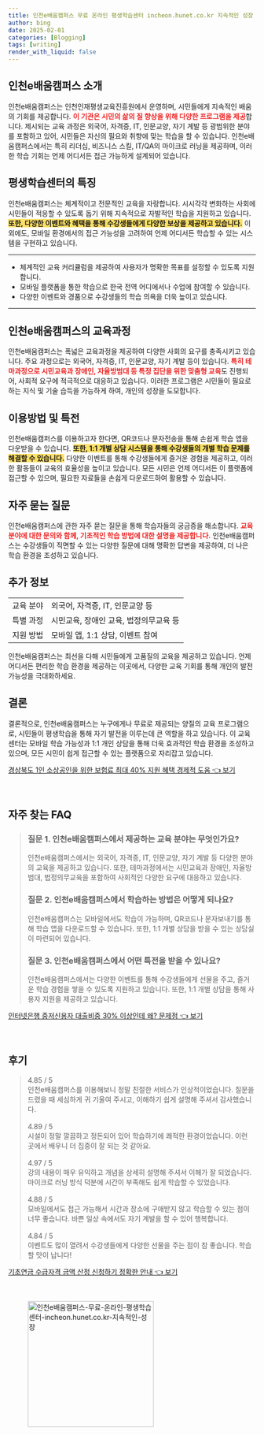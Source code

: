 ```yaml
---
title: 인천e배움캠퍼스 무료 온라인 평생학습센터 incheon.hunet.co.kr 지속적인 성장
author: bing
date: 2025-02-01
categories: [Blogging]
tags: [writing]
render_with_liquid: false
---
```



<h2 id='인천e배움캠퍼스_소개'>인천e배움캠퍼스 소개</h2>

<p>인천e배움캠퍼스는 인천인재평생교육진흥원에서 운영하며, 시민들에게 지속적인 배움의 기회를 제공합니다. <b><span style="color: #ee2323;">이 기관은 시민의 삶의 질 향상을 위해 다양한 프로그램을 제공</span></b>합니다. 제시되는 교육 과정은 외국어, 자격증, IT, 인문교양, 자기 계발 등 광범위한 분야를 포함하고 있어, 시민들은 자신의 필요와 취향에 맞는 학습을 할 수 있습니다. 인천e배움캠퍼스에서는 특히 리더십, 비즈니스 스킬, IT/QA의 마이크로 러닝을 제공하며, 이러한 학습 기회는 언제 어디서든 접근 가능하게 설계되어 있습니다.</p>

<h2 id='평생학습센터의_특징'>평생학습센터의 특징</h2>

<p>인천e배움캠퍼스는 체계적이고 전문적인 교육을 자랑합니다. 시시각각 변화하는 사회에 시민들이 적응할 수 있도록 돕기 위해 지속적으로 자발적인 학습을 지원하고 있습니다. <b><span style="background-color: #ffe066;">또한, 다양한 이벤트와 혜택을 통해 수강생들에게 다양한 보상을 제공하고 있습니다.</span></b> 이외에도, 모바일 환경에서의 접근 가능성을 고려하여 언제 어디서든 학습할 수 있는 시스템을 구현하고 있습니다.</p>

<hr />

<ul>
    <li>체계적인 교육 커리큘럼을 제공하여 사용자가 명확한 목표를 설정할 수 있도록 지원합니다.</li>
    <li>모바일 플랫폼을 통한 학습으로 한국 전역 어디에서나 수업에 참여할 수 있습니다.</li>
    <li>다양한 이벤트와 경품으로 수강생들의 학습 의욕을 더욱 높이고 있습니다.</li>
</ul>

<hr />

<h2 id='인천e배움캠퍼스의_교육과정'>인천e배움캠퍼스의 교육과정</h2>

<p>인천e배움캠퍼스는 폭넓은 교육과정을 제공하여 다양한 사회의 요구를 충족시키고 있습니다. 주요 과정으로는 외국어, 자격증, IT, 인문교양, 자기 계발 등이 있습니다. <b><span style="color: #ee2323;">특히 테마과정으로 시민교육과 장애인, 자율방범대 등 특정 집단을 위한 맞춤형 교육</span></b>도 진행되어, 사회적 요구에 적극적으로 대응하고 있습니다. 이러한 프로그램은 시민들이 필요로 하는 지식 및 기술 습득을 가능하게 하여, 개인의 성장을 도모합니다.</p>

<h2 id='이용방법_및_특전'>이용방법 및 특전</h2>

<p>인천e배움캠퍼스를 이용하고자 한다면, QR코드나 문자전송을 통해 손쉽게 학습 앱을 다운받을 수 있습니다. <b><span style="background-color: #ffe066;">또한, 1:1 개별 상담 시스템을 통해 수강생들의 개별 학습 문제를 해결할 수 있습니다.</span></b> 다양한 이벤트를 통해 수강생들에게 즐거운 경험을 제공하고, 이러한 활동들이 교육의 효율성을 높이고 있습니다. 모든 시민은 언제 어디서든 이 플랫폼에 접근할 수 있으며, 필요한 자료들을 손쉽게 다운로드하여 활용할 수 있습니다.</p>

<h2 id='자주_묻는_질문'>자주 묻는 질문</h2>

<p>인천e배움캠퍼스에 관한 자주 묻는 질문을 통해 학습자들의 궁금증을 해소합니다. <b><span style="color: #ee2323;">교육 분야에 대한 문의와 함께, 기초적인 학습 방법에 대한 설명을 제공합니다.</span></b> 인천e배움캠퍼스는 수강생들이 직면할 수 있는 다양한 질문에 대해 명확한 답변을 제공하여, 더 나은 학습 환경을 조성하고 있습니다.</p>

<h2 id='추가_정보'>추가 정보</h2>

<table>
    <tr>
        <td>교육 분야</td>
        <td>외국어, 자격증, IT, 인문교양 등</td>
    </tr>
    <tr>
        <td>특별 과정</td>
        <td>시민교육, 장애인 교육, 법정의무교육 등</td>
    </tr>
    <tr>
        <td>지원 방법</td>
        <td>모바일 앱, 1:1 상담, 이벤트 참여</td>
    </tr>
</table>

<p>인천e배움캠퍼스는 최선을 다해 시민들에게 고품질의 교육을 제공하고 있습니다. 언제 어디서든 편리한 학습 환경을 제공하는 이곳에서, 다양한 교육 기회를 통해 개인의 발전 가능성을 극대화하세요.</p>

<h2 id='결론'>결론</h2>

<p>결론적으로, 인천e배움캠퍼스는 누구에게나 무료로 제공되는 양질의 교육 프로그램으로, 시민들이 평생학습을 통해 자기 발전을 이루는데 큰 역할을 하고 있습니다. 이 교육센터는 모바일 학습 가능성과 1:1 개인 상담을 통해 더욱 효과적인 학습 환경을 조성하고 있으며, 모든 시민이 쉽게 접근할 수 있는 플랫폼으로 자리잡고 있습니다. </p>


<p><a class="click-button" title="경상북도 1인 소상공인을 위한 보험료 최대 40% 지원 혜택 경제적 도움" href="https://adkhouse.github.io/posts/%EA%B2%BD%EC%83%81%EB%B6%81%EB%8F%84-1%EC%9D%B8-%EC%86%8C%EC%83%81%EA%B3%B5%EC%9D%B8%EC%9D%84-%EC%9C%84%ED%95%9C-%EB%B3%B4%ED%97%98%EB%A3%8C-%EC%B5%9C%EB%8C%80-40-%EC%A7%80%EC%9B%90-%ED%98%9C%ED%83%9D-%EA%B2%BD%EC%A0%9C%EC%A0%81-%EB%8F%84%EC%9B%80/" rel="dofollow">경상북도 1인 소상공인을 위한 보험료 최대 40% 지원 혜택 경제적 도움 👈 보기</a></p><br>
<h2 id='자주_찾는_FAQ'>자주 찾는 FAQ</h2>
<div itemscope="" itemtype="https://schema.org/FAQPage"> 
<blockquote> 
<div itemscope="" itemprop="mainEntity" itemtype="https://schema.org/Question"> 
<h3 itemprop="name">질문 1. 인천e배움캠퍼스에서 제공하는 교육 분야는 무엇인가요?</h3> 
<div itemscope="" itemprop="acceptedAnswer" itemtype="https://schema.org/Answer"> 
<span itemprop="text"> 
<p>인천e배움캠퍼스에서는 외국어, 자격증, IT, 인문교양, 자기 계발 등 다양한 분야의 교육을 제공하고 있습니다. 또한, 테마과정에서는 시민교육과 장애인, 자율방범대, 법정의무교육을 포함하여 사회적인 다양한 요구에 대응하고 있습니다.</p> 
</span> 
</div> 
</div> 

<div itemscope="" itemprop="mainEntity" itemtype="https://schema.org/Question"> 
<h3 itemprop="name">질문 2. 인천e배움캠퍼스에서 학습하는 방법은 어떻게 되나요?</h3> 
<div itemscope="" itemprop="acceptedAnswer" itemtype="https://schema.org/Answer"> 
<span itemprop="text"> 
<p>인천e배움캠퍼스는 모바일에서도 학습이 가능하며, QR코드나 문자보내기를 통해 학습 앱을 다운로드할 수 있습니다. 또한, 1:1 개별 상담을 받을 수 있는 상담실이 마련되어 있습니다.</p> 
</span> 
</div> 
</div> 

<div itemscope="" itemprop="mainEntity" itemtype="https://schema.org/Question"> 
<h3 itemprop="name">질문 3. 인천e배움캠퍼스에서 어떤 특전을 받을 수 있나요?</h3> 
<div itemscope="" itemprop="acceptedAnswer" itemtype="https://schema.org/Answer"> 
<span itemprop="text"> 
<p>인천e배움캠퍼스에서는 다양한 이벤트를 통해 수강생들에게 선물을 주고, 즐거운 학습 경험을 쌓을 수 있도록 지원하고 있습니다. 또한, 1:1 개별 상담을 통해 사용자 지원을 제공하고 있습니다.</p> 
</span> 
</div> 
</div> 
</blockquote> 
</div>
<p><a class="click-button" title="인터넷은행 중저신용자 대출비중 30% 이상인데 왜? 문제점" href="https://adkhouse.github.io/posts/%EC%9D%B8%ED%84%B0%EB%84%B7%EC%9D%80%ED%96%89-%EC%A4%91%EC%A0%80%EC%8B%A0%EC%9A%A9%EC%9E%90-%EB%8C%80%EC%B6%9C%EB%B9%84%EC%A4%91-30-%EC%9D%B4%EC%83%81%EC%9D%B8%EB%8D%B0-%EC%99%9C-%EB%AC%B8%EC%A0%9C%EC%A0%90/" rel="dofollow">인터넷은행 중저신용자 대출비중 30% 이상인데 왜? 문제점 👈 보기</a></p><br>
<h2 id='후기'>후기</h2>
<div itemscope itemtype="https://schema.org/Product">
  <blockquote>
  <div itemprop="review" itemscope itemtype="https://schema.org/Review">
      <div itemprop="reviewRating" itemscope itemtype="https://schema.org/Rating"> <span itemprop="ratingValue">4.85</span> / <span itemprop="bestRating">5</span> </div>
      <span itemprop="reviewBody">인천e배움캠퍼스를 이용해보니 정말 친절한 서비스가 인상적이었습니다. 질문을 드렸을 때 세심하게 귀 기울여 주시고, 이해하기 쉽게 설명해 주셔서 감사했습니다.</span>
  </div>
  <br>
  <div itemprop="review" itemscope itemtype="https://schema.org/Review">
      <div itemprop="reviewRating" itemscope itemtype="https://schema.org/Rating"> <span itemprop="ratingValue">4.89</span> / <span itemprop="bestRating">5</span> </div>
      <span itemprop="reviewBody">시설이 정말 깔끔하고 정돈되어 있어 학습하기에 쾌적한 환경이었습니다. 이런 곳에서 배우니 더 집중이 잘 되는 것 같아요.</span>
  </div>
  <br>
  <div itemprop="review" itemscope itemtype="https://schema.org/Review">
      <div itemprop="reviewRating" itemscope itemtype="https://schema.org/Rating"> <span itemprop="ratingValue">4.97</span> / <span itemprop="bestRating">5</span> </div>
      <span itemprop="reviewBody">강의 내용이 매우 유익하고 개념을 상세히 설명해 주셔서 이해가 잘 되었습니다. 마이크로 러닝 방식 덕분에 시간이 부족해도 쉽게 학습할 수 있었습니다.</span>
  </div>
  <br>
  <div itemprop="review" itemscope itemtype="https://schema.org/Review">
      <div itemprop="reviewRating" itemscope itemtype="https://schema.org/Rating"> <span itemprop="ratingValue">4.88</span> / <span itemprop="bestRating">5</span> </div>
      <span itemprop="reviewBody">모바일에서도 접근 가능해서 시간과 장소에 구애받지 않고 학습할 수 있는 점이 너무 좋습니다. 바쁜 일상 속에서도 자기 계발을 할 수 있어 행복합니다.</span>
  </div>
  <br>
  <div itemprop="review" itemscope itemtype="https://schema.org/Review">
      <div itemprop="reviewRating" itemscope itemtype="https://schema.org/Rating"> <span itemprop="ratingValue">4.84</span> / <span itemprop="bestRating">5</span> </div>
      <span itemprop="reviewBody">이벤트도 많이 열려서 수강생들에게 다양한 선물을 주는 점이 참 좋습니다. 학습할 맛이 납니다!</span>
  </div>
  </blockquote>
</div>
<p><a class="click-button" title="기초연금 수급자격 금액 산정 신청하기 정확한 안내" href="https://adkhouse.github.io/posts/%EA%B8%B0%EC%B4%88%EC%97%B0%EA%B8%88-%EC%88%98%EA%B8%89%EC%9E%90%EA%B2%A9-%EA%B8%88%EC%95%A1-%EC%82%B0%EC%A0%95-%EC%8B%A0%EC%B2%AD%ED%95%98%EA%B8%B0-%EC%A0%95%ED%99%95%ED%95%9C-%EC%95%88%EB%82%B4/" rel="dofollow">기초연금 수급자격 금액 산정 신청하기 정확한 안내 👈 보기</a></p><br>
<figure class="image"><img src="https://adkhouse.github.io/assets/img/thumbnail/인천e배움캠퍼스-무료-온라인-평생학습센터-incheon.hunet.co.kr-지속적인-성장.webp" alt="인천e배움캠퍼스-무료-온라인-평생학습센터-incheon.hunet.co.kr-지속적인-성장" width="256" height="256"></figure>